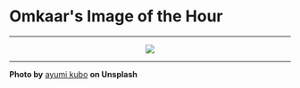 # Omkaar's Image of the Hour

---

<div align="center">

<a href="https://unsplash.com/photos/people-eat-outside-a-bustling-japanese-restaurant-fDvIUcmu_IY">
  <img src="https://images.unsplash.com/photo-1753622118655-136a65245d89?crop=entropy&cs=tinysrgb&fit=max&fm=jpg&ixid=M3w3NjA2Nzh8MHwxfHJhbmRvbXx8fHx8fHx8fDE3NTQxNjEyMDB8&ixlib=rb-4.1.0&q=80&w=1080" style="max-width:100%; height:auto;">
</a>



</div>

---

**Photo by** [ayumi kubo](https://unsplash.com/@ayumikubo) **on Unsplash**
